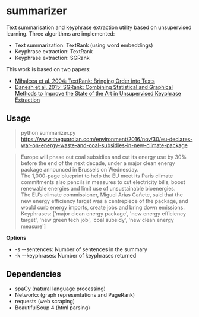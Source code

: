 # summarizer
Text summarisation and keyphrase extraction utility based on unsupervised learning. Three algorithms are implemented:

* Text summarization: TextRank (using word embeddings)
* Keyphrase extraction: TextRank
* Keyphrase extraction: SGRank

This work is based on two papers:

* [Mihalcea et al. 2004: TextRank: Bringing Order into Texts](https://web.eecs.umich.edu/~mihalcea/papers/mihalcea.emnlp04.pdf)
* [Danesh et al. 2015: SGRank: Combining Statistical and Graphical Methods to Improve the State of the Art in Unsupervised Keyphrase Extraction](http://www.aclweb.org/anthology/S15-1013)

## Usage


> python summarizer.py https://www.theguardian.com/environment/2016/nov/30/eu-declares-war-on-energy-waste-and-coal-subsidies-in-new-climate-package

> Europe will phase out coal subsidies and cut its energy use by 30% before the end of the next decade, under a major clean energy package announced in Brussels on Wednesday.  
>The 1,000-page blueprint to help the EU meet its Paris climate commitments also pencils in measures to cut electricity bills, boost renewable energies and limit use of unsustainable bioenergies.  
>The EU’s climate commissioner, Miguel Arias Cañete, said that the new energy efficiency target was a centrepiece of the package, and would curb energy imports, create jobs and bring down emissions.  
>Keyphrases: ['major clean energy package', 'new energy efficiency target', 'new green tech job', 'coal subsidy', 'new clean energy measure']

**Options**
* -s --sentences: Number of sentences in the summary
* -k --keyphrases: Number of keyphrases returned


## Dependencies

* spaCy (natural language processing)
* Networkx (graph representations and PageRank)
* requests (web scraping)
* BeautifulSoup 4 (html parsing)

